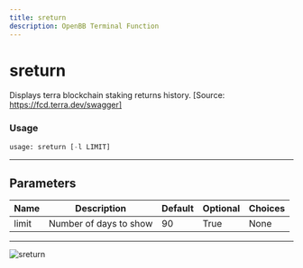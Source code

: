```yaml
---
title: sreturn
description: OpenBB Terminal Function
---
```


# sreturn

Displays terra blockchain staking returns history. [Source: https://fcd.terra.dev/swagger]

### Usage 
```python
usage: sreturn [-l LIMIT]
```

---
## Parameters

| Name | Description | Default | Optional | Choices |
| ---- | ----------- | ------- | -------- | ------- |
| limit | Number of days to show | 90 | True | None |


---
![sreturn](https://user-images.githubusercontent.com/46355364/154054156-d57ad946-88dd-4766-a4f9-ec5a9bfebab7.png)


